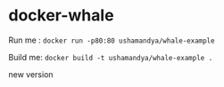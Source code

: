 # docker-whale

Run me : `docker run -p80:80 ushamandya/whale-example`

Build me: `docker build -t ushamandya/whale-example .`

new version